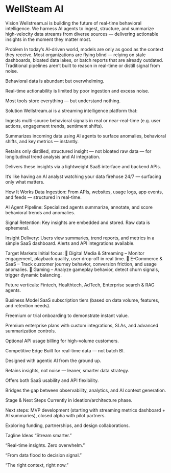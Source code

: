 ﻿# WellSteam AI

Vision
Wellstream.ai is building the future of real-time behavioral intelligence. We harness AI agents to ingest, structure, and summarize high-velocity data streams from diverse sources — delivering actionable insights in the moment they matter most.

Problem
In today’s AI-driven world, models are only as good as the context they receive. Most organizations are flying blind — relying on stale dashboards, bloated data lakes, or batch reports that are already outdated. Traditional pipelines aren’t built to reason in real-time or distill signal from noise.

Behavioral data is abundant but overwhelming.

Real-time actionability is limited by poor ingestion and excess noise.

Most tools store everything — but understand nothing.

Solution
Wellstream.ai is a streaming intelligence platform that:

Ingests multi-source behavioral signals in real or near-real-time (e.g. user actions, engagement trends, sentiment shifts).

Summarizes incoming data using AI agents to surface anomalies, behavioral shifts, and key metrics — instantly.

Retains only distilled, structured insight — not bloated raw data — for longitudinal trend analysis and AI integration.

Delivers these insights via a lightweight SaaS interface and backend APIs.

It’s like having an AI analyst watching your data firehose 24/7 — surfacing only what matters.

How It Works
Data Ingestion: From APIs, websites, usage logs, app events, and feeds — structured in real-time.

AI Agent Pipeline: Specialized agents summarize, annotate, and score behavioral trends and anomalies.

Signal Retention: Key insights are embedded and stored. Raw data is ephemeral.

Insight Delivery: Users view summaries, trend reports, and metrics in a simple SaaS dashboard. Alerts and API integrations available.

Target Markets
Initial focus:
🎯 Digital Media & Streaming – Monitor engagement, playback quality, user drop-off in real time.
🎯 E-Commerce & SaaS – Track customer journey behavior, conversion friction, and usage anomalies.
🎯 Gaming – Analyze gameplay behavior, detect churn signals, trigger dynamic balancing.

Future verticals: Fintech, Healthtech, AdTech, Enterprise search & RAG agents.

Business Model
SaaS subscription tiers (based on data volume, features, and retention needs).

Freemium or trial onboarding to demonstrate instant value.

Premium enterprise plans with custom integrations, SLAs, and advanced summarization controls.

Optional API usage billing for high-volume customers.

Competitive Edge
Built for real-time data — not batch BI.

Designed with agentic AI from the ground up.

Retains insights, not noise — leaner, smarter data strategy.

Offers both SaaS usability and API flexibility.

Bridges the gap between observability, analytics, and AI context generation.

Stage & Next Steps
Currently in ideation/architecture phase.

Next steps: MVP development (starting with streaming metrics dashboard + AI summaries), closed alpha with pilot partners.

Exploring funding, partnerships, and design collaborations.

Tagline Ideas
“Stream smarter.”

“Real-time insights. Zero overwhelm.”

“From data flood to decision signal.”

“The right context, right now.”



